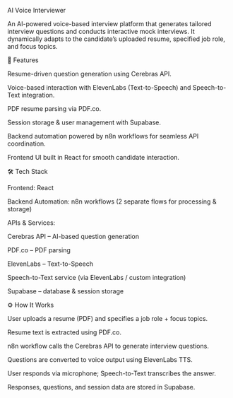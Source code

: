 AI Voice Interviewer

An AI-powered voice-based interview platform that generates tailored interview questions and conducts interactive mock interviews. It dynamically adapts to the candidate’s uploaded resume, specified job role, and focus topics.

🚀 Features

Resume-driven question generation using Cerebras API.

Voice-based interaction with ElevenLabs (Text-to-Speech) and Speech-to-Text integration.

PDF resume parsing via PDF.co.

Session storage & user management with Supabase.

Backend automation powered by n8n workflows for seamless API coordination.

Frontend UI built in React for smooth candidate interaction.

🛠️ Tech Stack

Frontend: React

Backend Automation: n8n workflows (2 separate flows for processing & storage)

APIs & Services:

Cerebras API
 – AI-based question generation

PDF.co
 – PDF parsing

ElevenLabs
 – Text-to-Speech

Speech-to-Text service (via ElevenLabs / custom integration)

Supabase
 – database & session storage

⚙️ How It Works

User uploads a resume (PDF) and specifies a job role + focus topics.

Resume text is extracted using PDF.co.

n8n workflow calls the Cerebras API to generate interview questions.

Questions are converted to voice output using ElevenLabs TTS.

User responds via microphone; Speech-to-Text transcribes the answer.

Responses, questions, and session data are stored in Supabase.
